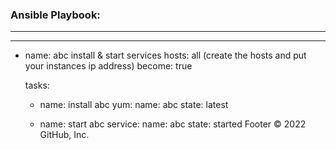 ### Ansible Playbook:
*****************
---
- name: abc install & start services
  hosts: all (create the hosts and put your instances ip address)
  become: true

  tasks:
  - name: install abc
    yum:
      name: abc
      state: latest

  - name: start abc
    service:
      name: abc
      state: started
Footer
© 2022 GitHub, Inc.
